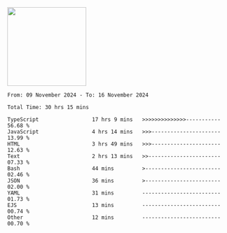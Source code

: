 <img height="180em" src="https://github-readme-stats-eight-theta.vercel.app/api?username=bkundev&show_icons=true&theme=radical&include_all_commits=true&count_private=true"/>
<!--START_SECTION:waka-->

```all_time
From: 09 November 2024 - To: 16 November 2024

Total Time: 30 hrs 15 mins

TypeScript                 17 hrs 9 mins   >>>>>>>>>>>>>>-----------   56.68 %
JavaScript                 4 hrs 14 mins   >>>----------------------   13.99 %
HTML                       3 hrs 49 mins   >>>----------------------   12.63 %
Text                       2 hrs 13 mins   >>-----------------------   07.33 %
Bash                       44 mins         >------------------------   02.46 %
JSON                       36 mins         >------------------------   02.00 %
YAML                       31 mins         -------------------------   01.73 %
EJS                        13 mins         -------------------------   00.74 %
Other                      12 mins         -------------------------   00.70 %
```

<!--END_SECTION:waka-->